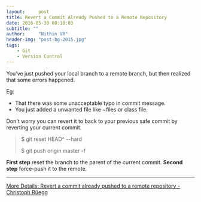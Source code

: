 ```yaml
---
layout:     post
title: Revert a Commit Already Pushed to a Remote Repository
date: 2016-05-30 00:10:03
subtitle: ""
author:     "Nithin VR"
header-img: "post-bg-2015.jpg"
tags:
	- Git
	- Version Control
---
```

You’ve just pushed your local branch to a remote branch, but then  realized that some errors happened.

Eg:
* That there was  some unacceptable typo in commit message.
* You just added a unwanted file like ~files or class file.


Don't worry you can revert it to back to your previous safe commit by reverting your current commit.

>$ git reset HEAD^ --hard
>
>$ git push origin master -f    


**First step** reset the branch to the parent of the current commit.
**Second step** force-push it to the remote.

---
[More Details: Revert a commit already pushed to a remote repository -Christoph Rüegg](http://christoph.ruegg.name/blog/git-howto-revert-a-commit-already-pushed-to-a-remote-reposit.html)

